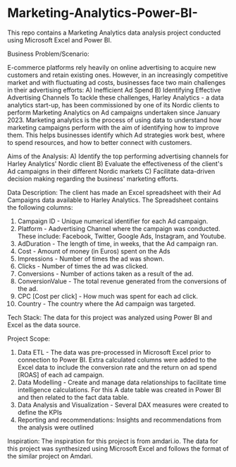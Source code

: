 # Marketing-Analytics-Power-BI-
This repo contains a Marketing Analytics data analysis project conducted using Microsoft Excel and Power BI.

Business Problem/Scenario:

E-commerce platforms rely heavily on online advertising to acquire new customers and retain existing ones. However, in an increasingly competitive market and with  fluctuating ad costs, businesses face two main challenges in their advertising efforts:
A) Inefficient Ad Spend
B) Identifying Effective Advertising Channels
To tackle these challenges, Harley Analytics - a data analytics start-up, has been commissioned by one of its Nordic clients to perform Marketing Analytics on Ad campaigns undertaken since January 2023. 
Marketing analytics is the process of using data to understand how marketing campaigns perform with the aim of identifying how to improve them. This helps businesses identify which Ad strategies work best, where to spend resources, and how to better connect with customers.

Aims of the Analysis:
A) Identify the top performing advertising channels for Harley Analytics' Nordic client
B) Evaluate the effectiveness of the client's Ad campaigns in their different Nordic markets
C) Facilitate data-driven decision making regarding the business' marketing efforts.

Data Description:
The client has made an Excel spreadsheet with their Ad Campaigns data available to Harley Analytics. The Spreadsheet contains the following columns:
1. Campaign ID - Unique numerical identifier for each Ad campaign.
2. Platform - Aadvertising Channel where the campaign was conducted. These include: Facebook, Twitter, Google Ads, Instagram, and Youtube.
3. AdDuration - The length of time, in weeks, that the Ad campaign ran.
4. Cost - Amount of money (in Euros) spent on the Ads
5. Impressions - Number of times the ad was shown.
6. Clicks - Number of times the ad was clicked.
7. Conversions - Number of actions taken as a result of the ad.
8. ConversionValue - The total revenue generated from the conversions of the ad.
9. CPC [Cost per click] - How much was spent for each ad click.
10. Country - The country where the Ad campaign was targeted.

Tech Stack:
The data for this project was analyzed using Power BI and Excel as the data source.

Project Scope:
1. Data ETL - The data was pre-processed in Microsoft Excel prior to connection to Power BI. Extra calculated columns were added to the Excel data to include the conversion rate and the return on ad spend [ROAS] of each ad campaign.
2. Data Modelling - Create and manage data relationships to facilitate time intelligence calculations. For this A date table was created in Power BI and then related to the fact data table.
3. Data Analysis and Visualization - Several DAX measures were created to define the KPIs
4. Reporting and recommendations: Insights and recommendations from the analysis were outlined

Inspiration:
The inspiration for this project is from amdari.io. The data for this project was synthesized using Microsoft Excel and follows the format of the similar project on Amdari. 
